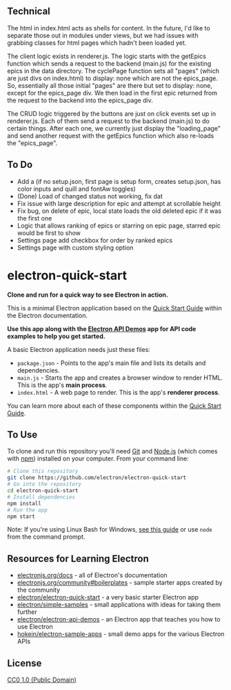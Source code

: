 ## Technical

The html in index.html acts as shells for content. In the future, I'd like to separate those out in modules under views, but we had issues with grabbing classes for html pages which hadn't been loaded yet.

The client logic exists in renderer.js. The logic starts with the getEpics function which sends a request to the backend (main.js) for the existing epics in the data directory. The cyclePage function sets all "pages" (which are just divs on index.html) to display: none which are not the epics_page. So, essentially all those initial "pages" are there but set to display: none, except for the epics_page div. We then load in the first epic returned from the request to the backend into the epics_page div.

The CRUD logic triggered by the buttons are just on click events set up in renderer.js. Each of them send a request to the backend (main.js) to do certain things. After each one, we currently just display the "loading_page" and send another request with the getEpics function which also re-loads the "epics_page".



## To Do
- Add a (if no setup.json, first page is setup form, creates setup.json, has color inputs and quill and fontAw toggles)
- (Done) Load of changed status not working, fix dat
- Fix issue with large description for epic and attempt at scrollable height
- Fix bug, on delete of epic, local state loads the old deleted epic if it was the first one
- Logic that allows ranking of epics or starring on epic page, starred epic would be first to show
- Settings page add checkbox for order by ranked epics
- Settings page with custom styling option





# electron-quick-start

**Clone and run for a quick way to see Electron in action.**

This is a minimal Electron application based on the [Quick Start Guide](https://electronjs.org/docs/tutorial/quick-start) within the Electron documentation.

**Use this app along with the [Electron API Demos](https://electronjs.org/#get-started) app for API code examples to help you get started.**

A basic Electron application needs just these files:

- `package.json` - Points to the app's main file and lists its details and dependencies.
- `main.js` - Starts the app and creates a browser window to render HTML. This is the app's **main process**.
- `index.html` - A web page to render. This is the app's **renderer process**.

You can learn more about each of these components within the [Quick Start Guide](https://electronjs.org/docs/tutorial/quick-start).

## To Use

To clone and run this repository you'll need [Git](https://git-scm.com) and [Node.js](https://nodejs.org/en/download/) (which comes with [npm](http://npmjs.com)) installed on your computer. From your command line:

```bash
# Clone this repository
git clone https://github.com/electron/electron-quick-start
# Go into the repository
cd electron-quick-start
# Install dependencies
npm install
# Run the app
npm start
```

Note: If you're using Linux Bash for Windows, [see this guide](https://www.howtogeek.com/261575/how-to-run-graphical-linux-desktop-applications-from-windows-10s-bash-shell/) or use `node` from the command prompt.

## Resources for Learning Electron

- [electronjs.org/docs](https://electronjs.org/docs) - all of Electron's documentation
- [electronjs.org/community#boilerplates](https://electronjs.org/community#boilerplates) - sample starter apps created by the community
- [electron/electron-quick-start](https://github.com/electron/electron-quick-start) - a very basic starter Electron app
- [electron/simple-samples](https://github.com/electron/simple-samples) - small applications with ideas for taking them further
- [electron/electron-api-demos](https://github.com/electron/electron-api-demos) - an Electron app that teaches you how to use Electron
- [hokein/electron-sample-apps](https://github.com/hokein/electron-sample-apps) - small demo apps for the various Electron APIs

## License

[CC0 1.0 (Public Domain)](LICENSE.md)
